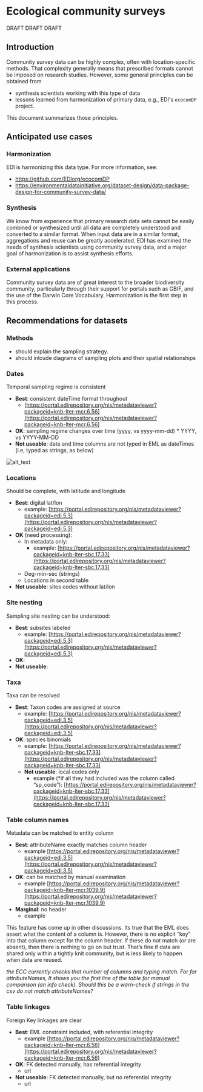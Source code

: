 # Ecological community surveys

DRAFT DRAFT DRAFT

## Introduction
Community survey data can be highly complex, often with location-specific methods. That complexity generally means that prescribed formats cannot be imposed on research studies. However, some general principles can be obtained from 
- synthesis scientists working with this type of data
- lessons learned from harmonization of primary data, e.g., EDI's `ecocomDP` project.

This document summarizes those principles.

## Anticipated use cases

### Harmonization
EDI is harmonizing this data type. For more information, see: 
- https://github.com/EDIorg/ecocomDP
- https://environmentaldatainitiative.org/dataset-design/data-package-design-for-community-survey-data/

### Synthesis
We know from experience that primary research data sets cannot be easily combined or synthesized until all data are completely understood and converted to a similar format. When input data are in a similar format, aggregations and reuse can be greatly accelerated. EDI has examined the needs of synthesis scientists using community survey data, and a major goal of harmonization is to assist synthesis efforts.

### External applications
Community survey data are of great interest to the broader biodiversity community, particularly through their support for portals such as GBIF, and the use of the Darwin Core Vocabulary. Harmonization is the first step in this process.


## Recommendations for datasets
### Methods

* should explain the sampling strategy. 
* should inlcude diagrams of sampling plots and their spatial relationships

### Dates
Temporal sampling regime is consistent 
*   **Best**: consistent dateTime format throughout 
    *   [https://portal.edirepository.org/nis/metadataviewer?packageid=knb-lter-mcr.6.56](https://portal.edirepository.org/nis/metadataviewer?packageid=knb-lter-mcr.6.56) 
*   **OK**: sampling regime changes over time (yyyy, vs yyyy-mm-dd)
        *   YYYY, vs YYYY-MM-DD
*   **Not useable**: date and time columns are not typed in EML as dateTimes (i.e, typed as strings, as below) 

![alt_text](images/DPBP-community-surveys0.png "image_tooltip")



### Locations 
Should be complete, with latitude and longitude

*   **Best**: digital lat/lon
    *   example:    [https://portal.edirepository.org/nis/metadataviewer?packageid=edi.5.3](https://portal.edirepository.org/nis/metadataviewer?packageid=edi.5.3) 
*   **OK** (need processing):
    *   In metadata only:
        * example: [https://portal.edirepository.org/nis/metadataviewer?packageid=knb-lter-sbc.17.33](https://portal.edirepository.org/nis/metadataviewer?packageid=knb-lter-sbc.17.33) 
    *   Deg-min-sec (strings)
    *   Locations in second table
*   **Not useable**: sites codes without lat/lon


### Site nesting
Sampling site nesting can be understood: 
*   **Best**: subsites labeled
    *  example: [https://portal.edirepository.org/nis/metadataviewer?packageid=edi.5.3](https://portal.edirepository.org/nis/metadataviewer?packageid=edi.5.3) 
*   **OK**: 
*   **Not useable**:


### Taxa
Taxa can be resolved 

*   **Best**: Taxon codes are assigned at source 
    *  example: [https://portal.edirepository.org/nis/metadataviewer?packageid=edi.3.5](https://portal.edirepository.org/nis/metadataviewer?packageid=edi.3.5) 
*   **OK**: species binomials
    *  example: [https://portal.edirepository.org/nis/metadataviewer?packageid=knb-lter-sbc.17.33](https://portal.edirepository.org/nis/metadataviewer?packageid=knb-lter-sbc.17.33) 
    *   **Not useable**: local codes only
        * example (*if all they had included was the column called “sp_code”):  [https://portal.edirepository.org/nis/metadataviewer?packageid=knb-lter-sbc.17.33](https://portal.edirepository.org/nis/metadataviewer?packageid=knb-lter-sbc.17.33)      


###  Table column names

Metadata can be matched to entity column

*   **Best**: attributeName exactly matches column header  
    *  example [https://portal.edirepository.org/nis/metadataviewer?packageid=edi.3.5](https://portal.edirepository.org/nis/metadataviewer?packageid=edi.3.5) 
*   **OK**: can be matched by manual examination
    * example  [https://portal.edirepository.org/nis/metadataviewer?packageid=knb-lter-mcr.1039.9](https://portal.edirepository.org/nis/metadataviewer?packageid=knb-lter-mcr.1039.9)
*   **Marginal**: no header
    *   example

This feature has come up in other discussions. Its true that the EML does assert what the content of a column is. However, there is no explicit “key” into that column except for the column header. If these do not match (or are absent), then there is nothing to go on but trust. That’s fine if data are shared only within a tightly knit community, but is less likely to happen when data are reused. 

*the ECC currently checks that number of columns and typing match. For for attributeNames, It shows you the first line of the table for manual comparison (an info check). Should this be a warn-check if strings in the csv do not match attributeNames?*


### Table linkages
Foreign Key linkages are clear 

*   **Best**: EML constraint included, with referential integrity 
    *  example [https://portal.edirepository.org/nis/metadataviewer?packageid=knb-lter-mcr.6.56](https://portal.edirepository.org/nis/metadataviewer?packageid=knb-lter-mcr.6.56) 
*   **OK**: FK detected manually, has referential integrity
    *   url
*   **Not useable**: FK detected manually, but no referential integrity
    *   url 


